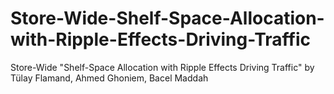 # Store-Wide-Shelf-Space-Allocation-with-Ripple-Effects-Driving-Traffic
Store-Wide "Shelf-Space Allocation with Ripple Effects Driving Traffic" by Tülay Flamand, Ahmed Ghoniem, Bacel Maddah
